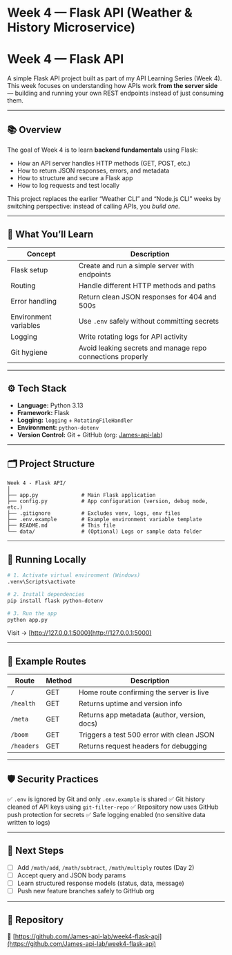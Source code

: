 # Week 4 — Flask API (Weather & History Microservice)

# Week 4 — Flask API

A simple Flask API project built as part of my API Learning Series (Week 4).
This week focuses on understanding how APIs work **from the server side** — building and running your own REST endpoints instead of just consuming them.

---

## 📚 Overview

The goal of Week 4 is to learn **backend fundamentals** using Flask:

* How an API server handles HTTP methods (GET, POST, etc.)
* How to return JSON responses, errors, and metadata
* How to structure and secure a Flask app
* How to log requests and test locally

This project replaces the earlier “Weather CLI” and “Node.js CLI” weeks by switching perspective: instead of calling APIs, you *build one.*

---

## 🧠 What You’ll Learn

| Concept               | Description                                                |
| --------------------- | ---------------------------------------------------------- |
| Flask setup           | Create and run a simple server with endpoints              |
| Routing               | Handle different HTTP methods and paths                    |
| Error handling        | Return clean JSON responses for 404 and 500s               |
| Environment variables | Use `.env` safely without committing secrets               |
| Logging               | Write rotating logs for API activity                       |
| Git hygiene           | Avoid leaking secrets and manage repo connections properly |

---

## ⚙️ Tech Stack

* **Language:** Python 3.13
* **Framework:** Flask
* **Logging:** `logging` + `RotatingFileHandler`
* **Environment:** `python-dotenv`
* **Version Control:** Git + GitHub (org: [James-api-lab](https://github.com/James-api-lab))

---

## 🗂️ Project Structure

```
Week 4 - Flask API/
│
├── app.py              # Main Flask application
├── config.py           # App configuration (version, debug mode, etc.)
├── .gitignore          # Excludes venv, logs, env files
├── .env.example        # Example environment variable template
├── README.md           # This file
└── data/               # (Optional) Logs or sample data folder
```

---

## 🚀 Running Locally

```bash
# 1. Activate virtual environment (Windows)
.venv\Scripts\activate

# 2. Install dependencies
pip install flask python-dotenv

# 3. Run the app
python app.py
```

Visit → [http://127.0.0.1:5000](http://127.0.0.1:5000)

---

## 🧩 Example Routes

| Route      | Method | Description                                  |
| ---------- | ------ | -------------------------------------------- |
| `/`        | GET    | Home route confirming the server is live     |
| `/health`  | GET    | Returns uptime and version info              |
| `/meta`    | GET    | Returns app metadata (author, version, docs) |
| `/boom`    | GET    | Triggers a test 500 error with clean JSON    |
| `/headers` | GET    | Returns request headers for debugging        |

---

## 🛡️ Security Practices

✅ `.env` is ignored by Git and only `.env.example` is shared
✅ Git history cleaned of API keys using `git-filter-repo`
✅ Repository now uses GitHub push protection for secrets
✅ Safe logging enabled (no sensitive data written to logs)

---

## 🧱️ Next Steps

* [ ] Add `/math/add`, `/math/subtract`, `/math/multiply` routes (Day 2)
* [ ] Accept query and JSON body params
* [ ] Learn structured response models (status, data, message)
* [ ] Push new feature branches safely to GitHub org

---

## 🔹 Repository

🔗 [https://github.com/James-api-lab/week4-flask-api](https://github.com/James-api-lab/week4-flask-api)
